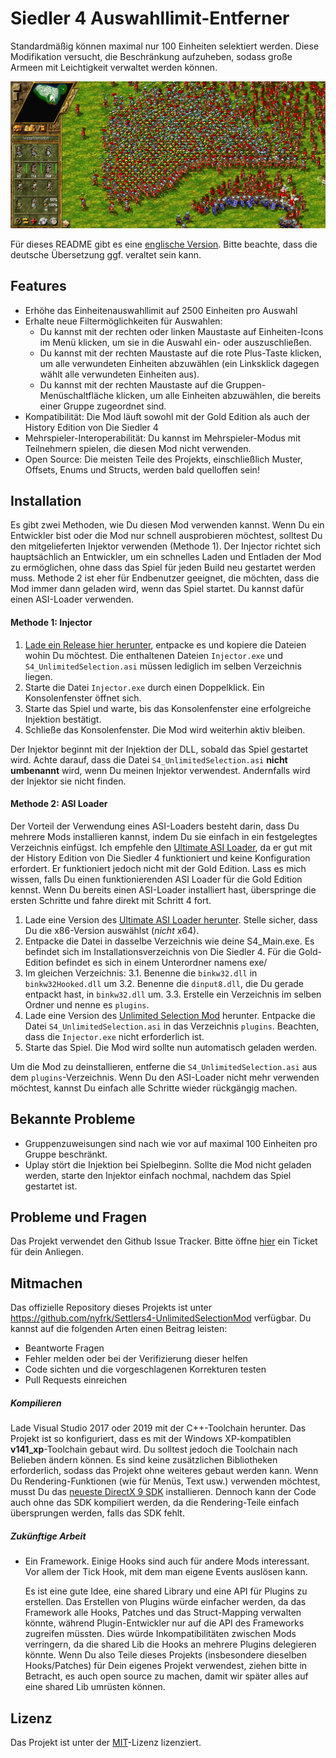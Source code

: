 # Siedler 4 Auswahllimit-Entferner

Standardmäßig können maximal nur 100 Einheiten selektiert werden. Diese Modifikation versucht, die Beschränkung aufzuheben, sodass große Armeen mit Leichtigkeit verwaltet werden können.

![186-units-selected](units-selected.png)

Für dieses README gibt es eine [englische Version](README.md). Bitte beachte, dass die deutsche Übersetzung ggf. veraltet sein kann.



## Features

* Erhöhe das Einheitenauswahllimit auf 2500 Einheiten pro Auswahl
* Erhalte neue Filtermöglichkeiten für Auswahlen:
  * Du kannst mit der rechten oder linken Maustaste auf Einheiten-Icons im Menü klicken, um sie in die Auswahl ein- oder auszuschließen.
  * Du kannst mit der rechten Maustaste auf die rote Plus-Taste klicken, um alle verwundeten Einheiten abzuwählen (ein Linksklick dagegen wählt alle verwundeten Einheiten aus).
  * Du kannst mit der rechten Maustaste auf die Gruppen-Menüschaltfläche klicken, um alle Einheiten abzuwählen, die bereits einer Gruppe zugeordnet sind.
* Kompatibilität: Die Mod läuft sowohl mit der Gold Edition als auch der History Edition von Die Siedler 4
* Mehrspieler-Interoperabilität: Du kannst im Mehrspieler-Modus mit Teilnehmern spielen, die diesen Mod nicht verwenden.
* Open Source: Die meisten Teile des Projekts, einschließlich Muster, Offsets, Enums und Structs, werden bald quelloffen sein!



## Installation

Es gibt zwei Methoden, wie Du diesen Mod verwenden kannst. Wenn Du ein Entwickler bist oder die Mod nur schnell ausprobieren möchtest, solltest Du den mitgelieferten Injektor verwenden (Methode 1). Der Injector richtet sich hauptsächlich an Entwickler, um ein schnelles Laden und Entladen der Mod zu ermöglichen, ohne dass das Spiel für jeden Build neu gestartet werden muss. Methode 2 ist eher für Endbenutzer geeignet, die möchten, dass die Mod immer dann geladen wird, wenn das Spiel startet. Du kannst dafür einen ASI-Loader verwenden. 

#### Methode 1: Injector

1. [Lade ein Release hier herunter](https://github.com/nyfrk/S4_UnlimitedSelection/releases), entpacke es und kopiere die Dateien wohin Du möchtest. Die enthaltenen Dateien `Injector.exe` und `S4_UnlimitedSelection.asi` müssen lediglich im selben Verzeichnis liegen. 
2. Starte die Datei `Injector.exe` durch einen Doppelklick. Ein Konsolenfenster öffnet sich.
3. Starte das Spiel und warte, bis das Konsolenfenster eine erfolgreiche Injektion bestätigt.
4. Schließe das Konsolenfenster. Die Mod wird weiterhin aktiv bleiben. 

Der Injektor beginnt mit der Injektion der DLL, sobald das Spiel gestartet wird. Achte darauf, dass die Datei `S4_UnlimitedSelection.asi` **nicht umbenannt** wird, wenn Du meinen Injektor verwendest. Andernfalls wird der Injektor sie nicht finden.

#### Methode 2: ASI Loader

Der Vorteil der Verwendung eines ASI-Loaders besteht darin, dass Du mehrere Mods installieren kannst, indem Du sie einfach in ein festgelegtes Verzeichnis einfügst. Ich empfehle den [Ultimate ASI Loader](https://github.com/ThirteenAG/Ultimate-ASI-Loader), da er gut mit der History Edition von Die Siedler 4 funktioniert und keine Konfiguration erfordert. Er funktioniert jedoch nicht mit der Gold Edition. Lass es mich wissen, falls Du einen funktionierenden ASI Loader für die Gold Edition kennst. Wenn Du bereits einen ASI-Loader installiert hast, überspringe die ersten Schritte und fahre direkt mit Schritt 4 fort.

1. Lade eine Version des [Ultimate ASI Loader herunter](https://github.com/ThirteenAG/Ultimate-ASI-Loader/releases). Stelle sicher, dass Du die x86-Version auswählst (*nicht* x64).
2. Entpacke die Datei in dasselbe Verzeichnis wie deine S4_Main.exe. Es befindet sich im Installationsverzeichnis von Die Siedler 4. Für die Gold-Edition befindet es sich in einem Unterordner namens exe/
3. Im gleichen Verzeichnis: 
3.1. Benenne die `binkw32.dll` in `binkw32Hooked.dll` um
3.2. Benenne die `dinput8.dll`, die Du gerade entpackt hast, in `binkw32.dll` um.
3.3. Erstelle ein Verzeichnis im selben Ordner und nenne es `plugins`.
4. Lade eine Version des [Unlimited Selection Mod](https://github.com/nyfrk/S4_UnlimitedSelection/releases) herunter. Entpacke die Datei `S4_UnlimitedSelection.asi` in das Verzeichnis `plugins`. Beachten, dass die `Injector.exe` nicht erforderlich ist. 
5. Starte das Spiel. Die Mod wird sollte nun automatisch geladen werden.

Um die Mod zu deinstallieren, entferne die `S4_UnlimitedSelection.asi` aus dem `plugins`-Verzeichnis. Wenn Du den ASI-Loader nicht mehr verwenden möchtest, kannst Du einfach alle Schritte wieder rückgängig machen. 



## Bekannte Probleme

* Gruppenzuweisungen sind nach wie vor auf maximal 100 Einheiten pro Gruppe beschränkt.
* Uplay stört die Injektion bei Spielbeginn. Sollte die Mod nicht geladen werden, starte den Injektor einfach nochmal, nachdem das Spiel gestartet ist.



## Probleme und Fragen

Das Projekt verwendet den Github Issue Tracker. Bitte öffne [hier](https://github.com/nyfrk/Settlers4-UnlimitedSelectionMod/issues) ein Ticket für dein Anliegen. 



## Mitmachen

Das offizielle Repository dieses Projekts ist unter https://github.com/nyfrk/Settlers4-UnlimitedSelectionMod verfügbar. Du kannst auf die folgenden Arten einen Beitrag leisten:

* Beantworte Fragen
* Fehler melden oder bei der Verifizierung dieser helfen
* Code sichten und die vorgeschlagenen Korrekturen testen
* Pull Requests einreichen

##### Kompilieren

Lade Visual Studio 2017 oder 2019 mit der C++-Toolchain herunter. Das Projekt ist so konfiguriert, dass es mit der Windows XP-kompatiblen **v141_xp**-Toolchain gebaut wird. Du solltest jedoch die Toolchain nach Belieben ändern können. Es sind keine zusätzlichen Bibliotheken erforderlich, sodass das Projekt ohne weiteres gebaut werden kann. Wenn Du Rendering-Funktionen (wie für Menüs, Text usw.) verwenden möchtest, musst Du das [neueste DirectX 9 SDK](https://www.microsoft.com/en-us/download/details.aspx?id=6812) installieren. Dennoch kann der Code auch ohne das SDK kompiliert werden, da die Rendering-Teile einfach übersprungen werden, falls das SDK fehlt. 

##### Zukünftige Arbeit

* Ein Framework. Einige Hooks sind auch für andere Mods interessant. Vor allem der Tick Hook, mit dem man eigene Events auslösen kann. 

  Es ist eine gute Idee, eine shared Library und eine API für Plugins zu erstellen. Das Erstellen von Plugins würde einfacher werden, da das Framework alle Hooks, Patches und das Struct-Mapping verwalten könnte, während Plugin-Entwickler nur auf die API des Frameworks zugreifen müssten. Dies würde Inkompatibilitäten zwischen Mods verringern, da die shared Lib die Hooks an mehrere Plugins delegieren könnte. Wenn Du also Teile dieses Projekts (insbesondere dieselben Hooks/Patches) für Dein eigenes Projekt verwendest, ziehen bitte in Betracht, es auch open source zu machen, damit wir später alles auf eine shared Lib umrüsten können. 



## Lizenz

Das Projekt ist unter der [MIT](LICENSE.md)-Lizenz lizenziert. 

